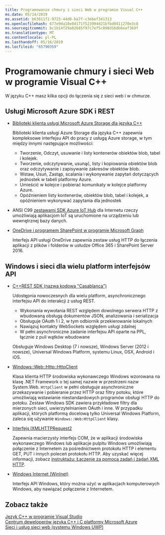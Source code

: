 ```yaml
---
title: Programowanie chmury i sieci Web w programie Visual C++
ms.date: 05/14/2019
ms.assetid: b63611f1-9723-44d0-ba7f-c3ebef341313
ms.openlocfilehash: 677e9da18e8d171f523994d21bfbd0411270e3c8
ms.sourcegitcommit: bc1b14f29a02685f97c7ef5c098d16db6eaf369f
ms.translationtype: MT
ms.contentlocale: pl-PL
ms.lasthandoff: 05/16/2019
ms.locfileid: "65790359"
---
```

# <a name="cloud-and-web-programming-in-visual-c"></a>Programowanie chmury i sieci Web w programie Visual C++

W języku C++ masz kilka opcji do łączenia się z sieci web i w chmurze.

## <a name="microsoft-azure-sdks-and-rest-services"></a>Usługi Microsoft Azure SDK i REST

- [Biblioteki klienta usługi Microsoft Azure Storage dla języka C++](https://azure.github.io/azure-storage-cpp/)

  Biblioteki klienta usługi Azure Storage dla języka C++ zapewnia kompleksowe interfejsu API do pracy z usługą Azure storage, w tym między innymi następujące możliwości:

  - Tworzenie, Odczyt, usuwanie i listy kontenerów obiektów blob, tabel i kolejek.
  - Tworzenie, odczytywanie, usunąć, listy i kopiowania obiektów blob oraz odczytywanie i zapisywanie zakresów obiektów blob.
  - Wstaw, Usuń, Zastąp, scalania i wykonywanie zapytań dotyczących jednostek w tabeli platformy Azure.
  - Umieścić w kolejce i pobierać komunikaty w kolejce platformy Azure.
  - Opóźnieniem listy kontenerów, obiektów blob, tabel i kolejek, a opóźnieniem wykonywać zapytania dla jednostek

- ANSI C99 [zestawami SDK Azure IoT Hub](/azure/iot-hub/iot-hub-devguide-sdks) dla Internetu rzeczy umożliwiają aplikacjom IoT są uruchomione na urządzeniu lub wewnętrznej bazy danych.

- [OneDrive i programem SharePoint w programie Microsoft Graph](https://dev.onedrive.com/README.htm)

  Interfejs API usługi OneDrive zapewnia zestaw usług HTTP do łączenia aplikacji z plików i folderów w usłudze Office 365 i SharePoint Server 2016.

## <a name="windows-and-cross-platform-networking-apis"></a>Windows i sieci dla wielu platform interfejsów API

- [C++REST SDK (nazwa kodowa "Casablanca")](https://github.com/Microsoft/cpprestsdk)

  Udostępnia nowoczesnych dla wielu platform, asynchronicznego interfejsu API do interakcji z usług REST.

  - Wykonania wywołania REST względem dowolnego serwera HTTP z wbudowaną obsługą dokumentów JSON, analizowania i serializacja
  - Obsługuje OAuth 1 i 2, w tym odbiornik przekierowanie lokalnych
  - Nawiązuj kontakty WebSockets względem usługi zdalnej
  - W pełni asynchroniczne zadanie interfejsu API oparte na PPL, łącznie z puli wątków wbudowane

  Obsługuje Windows Desktop (7 i nowsze), Windows Server (2012 i nowsze), Universal Windows Platform, systemu Linux, OSX, Android i iOS.

- [Windows::Web::Http::HttpClient](/uwp/api/windows.web.http.httpclient)

  Klasa klienta HTTP środowiska wykonawczego Windows wzorowana na klasę .NET Framework o tej samej nazwie w przestrzeni nazw System.Web. `HttpClient` w pełni obsługuje asynchroniczne przekazywanie i pobieranie przez HTTP oraz filtry potoku, które umożliwiają wstawianie niestandardowych programów obsługi HTTP do potoku. Zestaw Windows SDK zawiera przykładowe filtry dla mierzonych sieci, uwierzytelnianiem OAuth i inne. W przypadku aplikacji, których platformą docelową tylko Universal Windows Platform, zaleca się używanie `Windows::Web:HttpClient` klasy.

- [Interfejs IXMLHTTPRequest2](/windows/desktop/api/msxml6/nn-msxml6-ixmlhttprequest2)

  Zapewnia macierzysty interfejs COM, że w aplikacji środowiska wykonawczego Windows lub aplikacje pulpitu Windows umożliwiają połączenie z Internetem za pośrednictwem protokołu HTTP i elementu GET, PUT i innych poleceń protokołu HTTP. Aby uzyskać więcej informacji, zobacz [instruktażu: Łączenie za pomocą zadań i żądań XML HTTP](../parallel/concrt/walkthrough-connecting-using-tasks-and-xml-http-requests.md).

- [Windows Internet (WinInet)](/windows/desktop/WinInet/portal)

  Interfejs API Windows, który można użyć w aplikacjach komputerowych Windows, aby nawiązać połączenie z Internetem.

## <a name="see-also"></a>Zobacz także

[Język C++ w programie Visual Studio](../overview/visual-cpp-in-visual-studio.md) <br/>
[Centrum deweloperów języka C++ i C platformy Microsoft Azure](https://azure.microsoft.com/develop/cpp/) <br/>
[Sieci i usług sieci web (systemu Windows UWP)](/windows/uwp/networking/)
